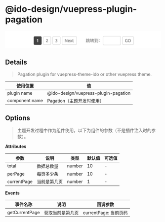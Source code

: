 # @ido-design/vuepress-plugin-pagation

![demo.png](./images/demo.png)

## Details

> Pagation plugin for vuepress-theme-ido or other vuepress theme.

|使用位置|值|
|-|-|
|plugin name|@ido-design/vuepress-plugin-pagation|
|component name|Pagation（主题开发时使用）|

## Options

> 主题开发过程中作为组件使用，以下为组件的参数（不是插件注入时的参数）。

**Attributes**

|参数|说明|类型|默认值|可选值|
|-|-|-|-|-|
|total|数据总数量|number|10|-|
|perPage|每页多少条|number|10|-|
|currentPage|当前是第几页|number|1|-|

**Events**

|事件名称|说明|回调参数|
|-|-|-|
|getCurrentPage|获取当前是第几页|currentPage: 当前页码|

